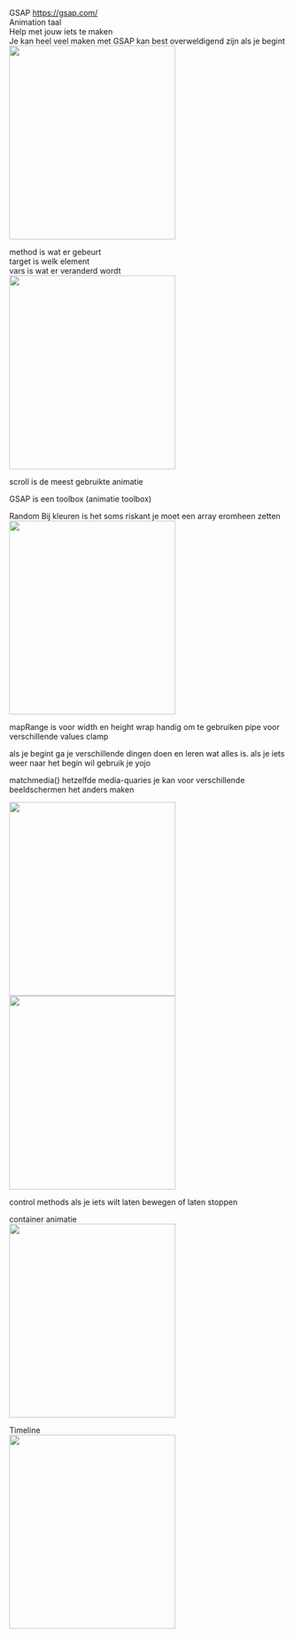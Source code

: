 
GSAP https://gsap.com/ <br>
Animation taal <br>
Help met jouw iets te maken <br>
Je kan heel veel maken met GSAP kan best overweldigend zijn als je begint <br>
<img src="https://github.com/user-attachments/assets/ca45e289-8285-453e-9ae0-9dc06f52447f" width="300" height="350" alt="">

method is wat er gebeurt <br>
target is welk element <br>
vars is wat er veranderd wordt <br>
<img src="https://github.com/user-attachments/assets/45c396bd-3700-411e-8b1a-7a816ca8daf7" width="300" height="350" alt="">


scroll is de meest gebruikte animatie 

GSAP is een toolbox (animatie toolbox)


Random 
Bij kleuren is het soms riskant je moet een array eromheen zetten <br>
<img src="https://github.com/user-attachments/assets/e74677f6-6b53-45da-98a9-338ecf70f7b0" width="300" height="350" alt="">

mapRange is voor width en height 
wrap handig om te gebruiken 
pipe voor verschillende values clamp 

als je begint ga je verschillende dingen doen en leren wat alles is. 
als je iets weer naar het begin wil gebruik je yojo


matchmedia()
hetzelfde media-quaries
je kan voor verschillende beeldschermen het anders maken <br>

<img src="https://github.com/user-attachments/assets/31cb72f8-3f3b-420d-9f2c-fe0ccc1650e9" width="300" height="350" alt="">
<img src="https://github.com/user-attachments/assets/bf7999f3-a314-421a-a7ae-205519e968f1" width="300" height="350" alt="">


control methods als je iets wilt laten bewegen of laten stoppen 

container animatie <br>
<img src="https://github.com/user-attachments/assets/6584261c-562f-4902-adb1-159853d2159d" width="300" height="350" alt="">


Timeline <br>
<img src="https://github.com/user-attachments/assets/4f8dbbe1-6857-446a-9731-168c112ec5fb" width="300" height="350" alt="">

